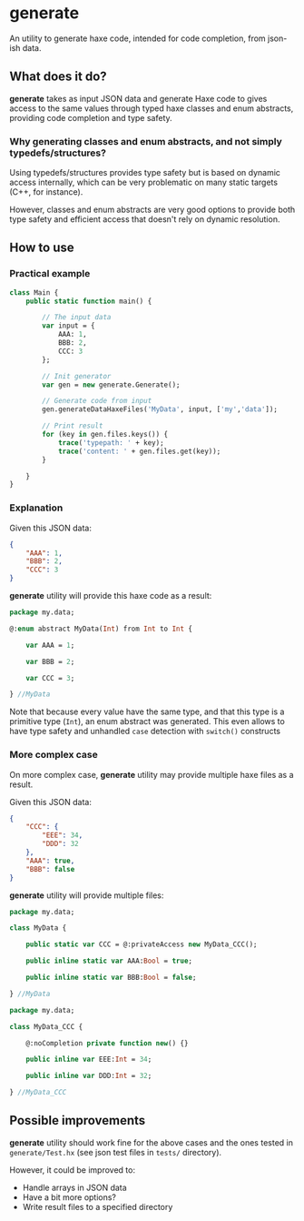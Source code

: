 # generate

An utility to generate haxe code, intended for code completion, from json-ish data.

## What does it do?

**generate** takes as input JSON data and generate Haxe code to gives access to the same values through typed haxe classes and enum abstracts, providing code completion and type safety.

### Why generating classes and enum abstracts, and not simply typedefs/structures?

Using typedefs/structures provides type safety but is based on dynamic access internally, which can be very problematic on many static targets (C++, for instance).

However, classes and enum abstracts are very good options to provide both type safety and efficient access that doesn't rely on dynamic resolution.

## How to use

### Practical example

```haxe
class Main {
    public static function main() {

        // The input data
        var input = {
            AAA: 1,
            BBB: 2,
            CCC: 3
        };

        // Init generator
        var gen = new generate.Generate();

        // Generate code from input
        gen.generateDataHaxeFiles('MyData', input, ['my','data']);

        // Print result
        for (key in gen.files.keys()) {
            trace('typepath: ' + key);
            trace('content: ' + gen.files.get(key));
        }

    }
}
```

### Explanation

Given this JSON data:

```json
{
    "AAA": 1,
    "BBB": 2,
    "CCC": 3
}
```

**generate** utility will provide this haxe code as a result:

```haxe
package my.data;

@:enum abstract MyData(Int) from Int to Int {

    var AAA = 1;

    var BBB = 2;

    var CCC = 3;

} //MyData
```

Note that because every value have the same type, and that this type is a primitive type (`Int`), an enum abstract was generated. This even allows to have type safety and unhandled `case` detection with `switch()` constructs

### More complex case

On more complex case, **generate** utility may provide multiple haxe files as a result.

Given this JSON data:

```json
{
    "CCC": {
        "EEE": 34,
        "DDD": 32
    },
    "AAA": true,
    "BBB": false
}
```

**generate** utility will provide multiple files:

```haxe
package my.data;

class MyData {

    public static var CCC = @:privateAccess new MyData_CCC();

    public inline static var AAA:Bool = true;

    public inline static var BBB:Bool = false;

} //MyData
```

```haxe
package my.data;

class MyData_CCC {

    @:noCompletion private function new() {}

    public inline var EEE:Int = 34;

    public inline var DDD:Int = 32;

} //MyData_CCC
```

## Possible improvements

**generate** utility should work fine for the above cases and the ones tested in `generate/Test.hx` (see json test files in `tests/` directory).

However, it could be improved to:

- Handle arrays in JSON data
- Have a bit more options?
- Write result files to a specified directory
